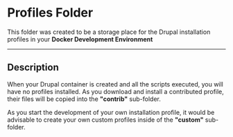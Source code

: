 **Profiles Folder**
===================
This folder was created to be a storage place for the Drupal installation profiles in your **Docker Development Environment**

----------

Description
-------------
When your Drupal container is created and all the scripts executed, you will have no profiles installed. As you download and install a contributed profile, their files will be copied into the **"contrib"** sub-folder. 

As you start the development of your own installation profile, it would be advisable to create your own custom profiles inside of the **"custom"** sub-folder.